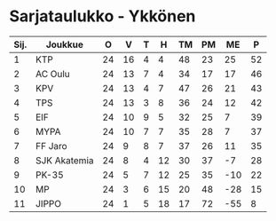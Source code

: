 # Sarjataulukko - Ykkönen

| Sij. | Joukkue | O | V | T | H | TM | PM | ME | P |
| ---- | ------- | - | - | - | - | -- | -- | -- | - |
| 1 | KTP | 24 | 16 | 4 | 4 | 48 | 23 | 25 | 52 |
| 2 | AC Oulu | 24 | 13 | 7 | 4 | 34 | 17 | 17 | 46 |
| 3 | KPV | 24 | 13 | 4 | 7 | 47 | 26 | 21 | 43 |
| 4 | TPS | 24 | 13 | 3 | 8 | 36 | 24 | 12 | 42 |
| 5 | EIF | 24 | 10 | 9 | 5 | 32 | 25 | 7 | 39 |
| 6 | MYPA | 24 | 10 | 7 | 7 | 35 | 28 | 7 | 37 |
| 7 | FF Jaro | 24 | 9 | 8 | 7 | 37 | 26 | 11 | 35 |
| 8 | SJK Akatemia | 24 | 8 | 4 | 12 | 30 | 37 | -7 | 28 |
| 9 | PK-35 | 24 | 5 | 7 | 12 | 25 | 35 | -10 | 22 |
| 10 | MP | 24 | 3 | 6 | 15 | 20 | 48 | -28 | 15 |
| 11 | JIPPO | 24 | 1 | 5 | 18 | 17 | 72 | -55 | 8 |
